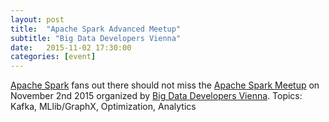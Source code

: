 ```yaml
---
layout: post
title:  "Apache Spark Advanced Meetup"
subtitle: "Big Data Developers Vienna"
date:   2015-11-02 17:30:00
categories: [event]
---
```


[Apache Spark][spark] fans out there should not miss the [Apache Spark Meetup][meetup-event] on November 2nd 2015 organized by [Big Data Developers Vienna][meetup]. Topics: Kafka, MLlib/GraphX, Optimization, Analytics

[spark]: http://spark.apache.org/
[meetup]: http://www.meetup.com/de/Big-Data-Developers-in-Vienna/
[meetup-event]: http://www.meetup.com/de/Big-Data-Developers-in-Vienna/events/225608211/
